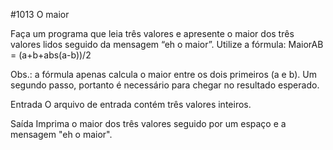 #1013
O maior

Faça um programa que leia três valores e apresente o maior dos três valores lidos seguido da mensagem “eh o maior”. Utilize a fórmula:
MaiorAB = (a+b+abs(a-b))/2


Obs.: a fórmula apenas calcula o maior entre os dois primeiros (a e b). Um segundo passo, portanto é necessário para chegar no resultado esperado.

Entrada
O arquivo de entrada contém três valores inteiros.

Saída
Imprima o maior dos três valores seguido por um espaço e a mensagem "eh o maior".